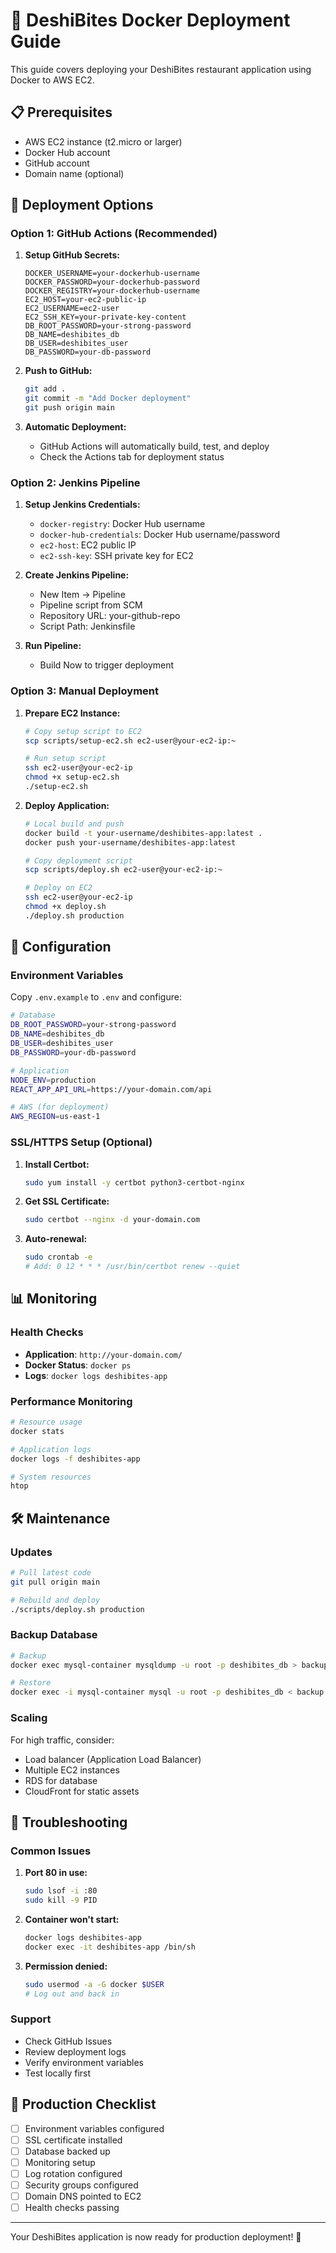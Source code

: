 # 🐳 DeshiBites Docker Deployment Guide

This guide covers deploying your DeshiBites restaurant application using Docker to AWS EC2.

## 📋 Prerequisites

- AWS EC2 instance (t2.micro or larger)
- Docker Hub account
- GitHub account
- Domain name (optional)

## 🚀 Deployment Options

### Option 1: GitHub Actions (Recommended)

1. **Setup GitHub Secrets:**
   ```
   DOCKER_USERNAME=your-dockerhub-username
   DOCKER_PASSWORD=your-dockerhub-password
   DOCKER_REGISTRY=your-dockerhub-username
   EC2_HOST=your-ec2-public-ip
   EC2_USERNAME=ec2-user
   EC2_SSH_KEY=your-private-key-content
   DB_ROOT_PASSWORD=your-strong-password
   DB_NAME=deshibites_db
   DB_USER=deshibites_user
   DB_PASSWORD=your-db-password
   ```

2. **Push to GitHub:**
   ```bash
   git add .
   git commit -m "Add Docker deployment"
   git push origin main
   ```

3. **Automatic Deployment:**
   - GitHub Actions will automatically build, test, and deploy
   - Check the Actions tab for deployment status

### Option 2: Jenkins Pipeline

1. **Setup Jenkins Credentials:**
   - `docker-registry`: Docker Hub username
   - `docker-hub-credentials`: Docker Hub username/password
   - `ec2-host`: EC2 public IP
   - `ec2-ssh-key`: SSH private key for EC2

2. **Create Jenkins Pipeline:**
   - New Item → Pipeline
   - Pipeline script from SCM
   - Repository URL: your-github-repo
   - Script Path: Jenkinsfile

3. **Run Pipeline:**
   - Build Now to trigger deployment

### Option 3: Manual Deployment

1. **Prepare EC2 Instance:**
   ```bash
   # Copy setup script to EC2
   scp scripts/setup-ec2.sh ec2-user@your-ec2-ip:~
   
   # Run setup script
   ssh ec2-user@your-ec2-ip
   chmod +x setup-ec2.sh
   ./setup-ec2.sh
   ```

2. **Deploy Application:**
   ```bash
   # Local build and push
   docker build -t your-username/deshibites-app:latest .
   docker push your-username/deshibites-app:latest
   
   # Copy deployment script
   scp scripts/deploy.sh ec2-user@your-ec2-ip:~
   
   # Deploy on EC2
   ssh ec2-user@your-ec2-ip
   chmod +x deploy.sh
   ./deploy.sh production
   ```

## 🔧 Configuration

### Environment Variables

Copy `.env.example` to `.env` and configure:

```bash
# Database
DB_ROOT_PASSWORD=your-strong-password
DB_NAME=deshibites_db
DB_USER=deshibites_user
DB_PASSWORD=your-db-password

# Application
NODE_ENV=production
REACT_APP_API_URL=https://your-domain.com/api

# AWS (for deployment)
AWS_REGION=us-east-1
```

### SSL/HTTPS Setup (Optional)

1. **Install Certbot:**
   ```bash
   sudo yum install -y certbot python3-certbot-nginx
   ```

2. **Get SSL Certificate:**
   ```bash
   sudo certbot --nginx -d your-domain.com
   ```

3. **Auto-renewal:**
   ```bash
   sudo crontab -e
   # Add: 0 12 * * * /usr/bin/certbot renew --quiet
   ```

## 📊 Monitoring

### Health Checks

- **Application**: `http://your-domain.com/`
- **Docker Status**: `docker ps`
- **Logs**: `docker logs deshibites-app`

### Performance Monitoring

```bash
# Resource usage
docker stats

# Application logs
docker logs -f deshibites-app

# System resources
htop
```

## 🛠️ Maintenance

### Updates

```bash
# Pull latest code
git pull origin main

# Rebuild and deploy
./scripts/deploy.sh production
```

### Backup Database

```bash
# Backup
docker exec mysql-container mysqldump -u root -p deshibites_db > backup.sql

# Restore
docker exec -i mysql-container mysql -u root -p deshibites_db < backup.sql
```

### Scaling

For high traffic, consider:
- Load balancer (Application Load Balancer)
- Multiple EC2 instances
- RDS for database
- CloudFront for static assets

## 🚨 Troubleshooting

### Common Issues

1. **Port 80 in use:**
   ```bash
   sudo lsof -i :80
   sudo kill -9 PID
   ```

2. **Container won't start:**
   ```bash
   docker logs deshibites-app
   docker exec -it deshibites-app /bin/sh
   ```

3. **Permission denied:**
   ```bash
   sudo usermod -a -G docker $USER
   # Log out and back in
   ```

### Support

- Check GitHub Issues
- Review deployment logs
- Verify environment variables
- Test locally first

## 🎯 Production Checklist

- [ ] Environment variables configured
- [ ] SSL certificate installed
- [ ] Database backed up
- [ ] Monitoring setup
- [ ] Log rotation configured
- [ ] Security groups configured
- [ ] Domain DNS pointed to EC2
- [ ] Health checks passing

---

Your DeshiBites application is now ready for production deployment! 🎉
